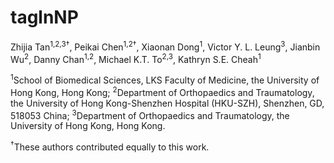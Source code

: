 # taglnNP

Zhijia Tan<sup>1,2,3†</sup>, Peikai Chen<sup>1,2†</sup>, Xiaonan Dong<sup>1</sup>, Victor Y. L. Leung<sup>3</sup>, Jianbin Wu<sup>2</sup>, 
Danny Chan<sup>1,2</sup>, Michael K.T. To<sup>2,3</sup>, Kathryn S.E. Cheah<sup>1</sup>

<sup>1</sup>School of Biomedical Sciences, LKS Faculty of Medicine, the University of Hong Kong, Hong Kong; <sup>2</sup>Department of Orthopaedics and Traumatology, the University of Hong Kong-Shenzhen Hospital (HKU-SZH), Shenzhen, GD, 518053 China; <sup>3</sup>Department of Orthopaedics and Traumatology, the University of Hong Kong, Hong Kong.

<sup>†</sup>These authors contributed equally to this work.
